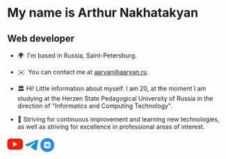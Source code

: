 <h1> My name is Arthur Nakhatakyan</h1>

<h2> Web developer </h2>

- 🌍  I'm based in Russia, Saint-Petersburg.

- ✉️  You can contact me at [aaryan@aaryan.ru](mailto:aaryan@aaryan.ru).

- 🏛️  Hi! Little information about myself. I am 20, at the moment I am studying at the Herzen State Pedagogical University of Russia in the direction of "Informatics and Computing Technology".

- 🐛 Striving for continuous improvement and learning new technologies, as well as striving for excellence in professional areas of interest.


<p align="left"> 
<a href="https://www.youtube.com/@artwebcreator" target="_blank" rel="noreferrer"><svg width=36 viewBox="0 0 461.001 461.001" xml:space="preserve"><path fill="#F61C0D" d="M365.257,67.393H95.744C42.866,67.393,0,110.259,0,163.137v134.728 c0,52.878,42.866,95.744,95.744,95.744h269.513c52.878,0,95.744-42.866,95.744-95.744V163.137C461.001,110.259,418.135,67.393,365.257,67.393z M300.506,237.056l-126.06,60.123c-3.359,1.602-7.239-0.847-7.239-4.568V168.607 c0-3.774,3.982-6.22,7.348-4.514l126.06,63.881C304.363,229.873,304.298,235.248,300.506,237.056z"/></svg></a>
<a href="https://t.me/ArthurNyan" target="_blank" rel="noreferrer"><img src="./assets/telegram.svg" width="32" height="32" alt="Telegram profile" /></a>
<a href="https://vk.com/0netab" target="_blank" rel="noreferrer"><img src="./assets/vk.svg" width="32" height="32" alt="Vk profile" /></a>
</p>

